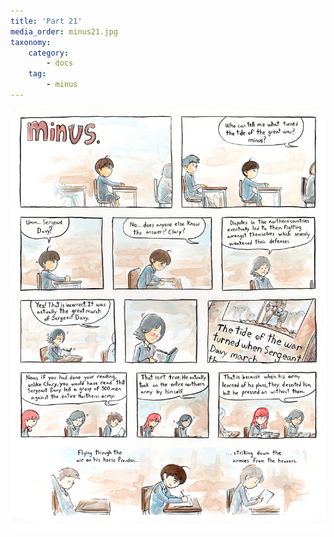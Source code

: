 ```yaml
---
title: 'Part 21'
media_order: minus21.jpg
taxonomy:
    category:
        - docs
    tag:
        - minus
---
```


![](minus21.jpg)